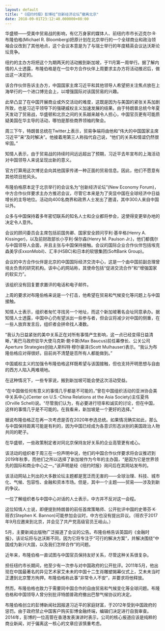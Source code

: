 ```yaml
---
layout: default
title: "《纽约时报》彭博社“创新经济论坛”撤离北京"
date: 2018-09-01T23:12:40.000000+08:00
---
```


华盛顿——受美中贸易战的影响，有亿万身家的媒体人、前纽约市市长迈克尔·R·布隆伯格(Michael R. Bloomberg)把原计划在北京举行的一个全球商业和政治领袖会议改到了其他地点，这个会议本意是为了与瑞士举行的年度精英会议达沃斯论坛竞争。


纽约的主办方将把这个为期两天的活动搬到新加坡，于11月第一周举行。据了解内情的人士透露，布隆伯格是在一位中方合作伙伴上周要求主办方将活动推迟后，做出这一决定的。


该合作伙伴告诉主办方，中国国家主席习近平和其他领导人希望把关注焦点放在上海举行的一个进口博览会上，以增强国际对该国贸易的兴趣。


此举凸显了在中国开展商业或外交活动的难度，这既是因为与美国的紧张关系加剧所致，也是习近平领导下的强硬威权主义加速发展的结果。由于特朗普总统今年夏天发动了贸易战，华盛顿和北京之间的关系越来越令人担心，中国官员更有可能质疑美国在华主导的活动，哪怕是那些商界领袖的聚会。


周三下午，特朗普总统在Twitter上表示，贸易争端将由他和“伟大的中国国家主席习近平”来“及时解决”。他接着用第三人称指代自己说，“他们的关系和情谊仍然很牢固。”


知情人表示，由于贸易战的持续时间远远超出了预期，习近平去年宣布的上海活动对中国领导人来说呈现出新的意义。


官方打算用这次博览会向其他国家传递一种正面的贸易信息。因此，他们不愿意有其他项目抢风头。


布隆伯格原本定于北京举行的会议名为“创新经济论坛”(New Economy Forum)，中方合作伙伴要求主办方推迟会议，尽管它本来是为了突显中国在全球经济中日益增长的主导地位。活动向400名商界和政界人士发出了邀请，其中300人来自中国以外。


众多与中国保持着多年密切联系的知名人士和企业都将参会，这使得变更举办地的决定令人意外。


会议的顾问委员会主席包括前国务卿、国家安全顾问亨利·基辛格(Henry A. Kissinger)，以及前财政部长小亨利·保尔森(Henry M. Paulson Jr.)，他们都偶尔与中国领导人会面，并且主张与中国保持接触。会议的国际企业合作伙伴包括埃克森美孚(ExxonMobil)、汇丰(HSBC)和日本的软银集团(SoftBank Group)。


会议的中方合作伙伴是北京的中国国际经济交流中心，这是一个由中国前副总理曾培炎负责的研究机构。该中心的网站称，其使命包括“促进交流合作”和“增强国家的软实力”。


该组织没有回复要求置评的电话和电子邮件。


上周的要求对布隆伯格来说是一个打击，他希望在贸易和气候变化等问题上与中国接触。


知情人士表示，组织者匆忙寻找另一个地址，而这个新加坡著名会址同意承办。据知情人士透露，中国中心仍有望派出一些参与者，但会议将减少对中国的侧重，在一些人放弃发言后，组织者会拼命找人凑数。


“我认为日益紧张的美中关系正在对所有事情产生影响，这一点已经变得日益清晰，”奥巴马政府驻华大使马克斯·鲍卡斯(Max Baucus)前任幕僚长、公关公司Aperture Strategies创始人斯科特·穆尔豪泽(Scott Mulhauser)表示。“我认为布隆伯格应对得很好。目前尚不清楚是否所有人都能做到。”


中国威权主义的加强令布隆伯格这样既希望与该国接触，但也支持开明思想与自由的西方人陷入两难境地。


在这种情况下，一些专家说，搬到新加坡可能会使这次活动受益。


“在中国做任何有意义的事情几乎都是不可能的，”曾在中国组织活动的亚洲协会美中关系中心(Center on U.S.-China Relations at the Asia Society)主任夏伟(Orville Schell)说。“尽管我们认为，有必要进行坦率和诚实的讨论，但在中国，这样的事情几乎是不可能的。在我看来，新加坡是一个更好的选择。”


据说布隆伯格正在再一次考虑是否在2020年参选总统。如果情况确实如此，那么与中国保持距离可能是有利的，因为中国已经成为各意识形态派别的美国政治人物共同的靶子。


在华盛顿，一些政策制定者对同北京保持友好关系的企业高管更有戒心。


该活动的组织者于周三在一份声明中说，他们的中国合作伙伴要求将会议推迟到2019年秋季，而他们之所以选择了新加坡作为今年的主办国，“是因为它是世界领先的国际和商业中心之一。”该声明是经《纽约时报》询问后在其网站发布的。


该活动网站上列出的大多数论坛主题都是宽泛而无害的——全球治理、科技、城市化、气候、包容性、金融和资本市场。但是，其中一个主题——贸易——涉及到新的争议。


一位了解组织者与中国中心对话的人士表示，中方并不反对这一会程。


这位知情人士说，即便提到特朗普的前任首席策略师、公开批评中国的史蒂芬·K·班农(Stephen K. Bannon)可能参加会议时，中方也没有提出异议。（班农于2017年9月应邀来到北京，并会见了共产党高级官员王岐山。）


5月，主要新闻出版物广泛报道了会议的公告。布隆伯格告诉英国的《金融时报》，该论坛将与达沃斯不同，因为它将专注于“可行的解决方案”，并解决围绕“中国成为新兴大国，以及我们怎样合作”的问题。


近年来，布隆伯格一直试图与中国官员保持友好关系，尽管这种关系很复杂。


担任纽约市长期间，他至少有一次参与对中国政府的公开批评。2011年5月，他出现在中国最著名的异见艺术家艾未未的中国十二生肖雕塑揭幕仪式上，艾未未当时正遭到北京警方拘押。布隆伯格称此事“非常令人不安”，并要求将他释放。


然而，布隆伯格也致力于需要同中国合作的自由贸易和气候变化等全球问题。布隆伯格和中国领导人曾分别批评特朗普政府撤出巴黎气候协议的决定。


布隆伯格创立的彭博新闻社因报道习近平的家庭财富，于2012年受到中国政府的惩罚。由于政府禁止中国客户购买彭博金融终端，编辑们决定进行自我审查。2014年，彭博的一位高管在香港发表演讲时表示，公司的核心报道应该是纯粹的商业新闻，对于偏离这一核心的文章应该慎重考虑。

